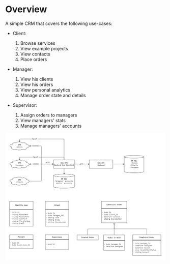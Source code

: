 # Overview
A simple CRM that covers the following use-cases:

- Client:
  1. Browse services
  2. View example projects
  3. View contacts
  4. Place orders

- Manager:
  1. View his clients
  2. View his orders
  3. View personal analytics
  4. Manage order state and details

- Supervisor:
  1. Assign orders to managers
  2. View managers' stats
  3. Manage managers' accounts

![Architecture](https://github.com/daniil-saraev/crm-project/blob/main/Architecture.jpg)
